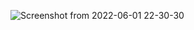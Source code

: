 ![Screenshot from 2022-06-01 22-30-30](https://user-images.githubusercontent.com/105945883/171460066-76c24efa-6125-48af-986c-82df126a9133.png)
